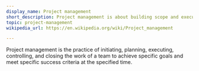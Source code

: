 ```yaml
---
display_name: Project management
short_description: Project management is about building scope and executing on the project's goals.
topic: project-management
wikipedia_url: https://en.wikipedia.org/wiki/Project_management

---
```

Project management is the practice of initiating, planning, executing, controlling, and closing the work of a team to achieve specific goals and meet specific success criteria at the specified time.
